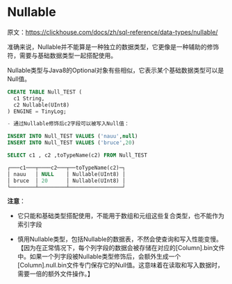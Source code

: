 # Nullable

原文：<https://clickhouse.com/docs/zh/sql-reference/data-types/nullable/>

准确来说，Nullable并不能算是一种独立的数据类型，它更像是一种辅助的修饰符，需要与基础数据类型一起搭配使用。

Nullable类型与Java8的Optional对象有些相似，它表示某个基础数据类型可以是Null值。

```sql
CREATE TABLE Null_TEST (
  c1 String,
  c2 Nullable(UInt8)
) ENGINE = TinyLog;

- 通过Nullable修饰后c2字段可以被写入Null值：

INSERT INTO Null_TEST VALUES ('nauu',null)
INSERT INTO Null_TEST VALUES ('bruce',20)

SELECT c1 , c2 ,toTypeName(c2) FROM Null_TEST

┌───c1───┬────c2───┬──toTypeName(c2)─┐
│ nauu   │ NULL    │ Nullable(UInt8) │
│ bruce  │ 20      │ Nullable(UInt8) │
└────────┴─────────┴─────────────────┘
```

**注意**：

- 它只能和基础类型搭配使用，不能用于数组和元组这些复合类型，也不能作为索引字段

- 慎用Nullable类型，包括Nullable的数据表，不然会使查询和写入性能变慢。【因为在正常情况下，每个列字段的数据会被存储在对应的[Column].bin文件中。如果一个列字段被Nullable类型修饰后，会额外生成一个[Column].null.bin文件专门保存它的Null值。这意味着在读取和写入数据时，需要一倍的额外文件操作。】
